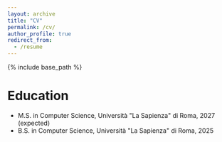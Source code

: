 ```yaml
---
layout: archive
title: "CV"
permalink: /cv/
author_profile: true
redirect_from:
  - /resume
---
```


{% include base_path %}

Education
======
* M.S. in Computer Science, Università "La Sapienza" di Roma, 2027 (expected)
* B.S. in Computer Science, Università "La Sapienza" di Roma, 2025
